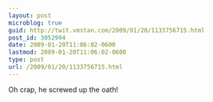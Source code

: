 ```yaml
---
layout: post
microblog: true
guid: http://twit.vmstan.com/2009/01/20/1133756715.html
post_id: 3052994
date: 2009-01-20T11:06:02-0600
lastmod: 2009-01-20T11:06:02-0600
type: post
url: /2009/01/20/1133756715.html
---
```

Oh crap, he screwed up the oath!
